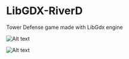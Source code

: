 # LibGDX-RiverD
Tower Defense game made with LibGdx engine

![Alt text](https://raw.githubusercontent.com/RobertKoziolek/LibGDX-RiverD/screenshots/screen1.jpg "Gameplay screenshot")

![Alt text](https://raw.githubusercontent.com/RobertKoziolek/LibGDX-RiverD/screenshots/screen2.jpg "Gameplay screenshot")

